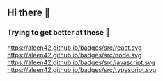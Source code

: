 ## Hi there 👋

### Trying to get better at these 🤔

https://aleen42.github.io/badges/src/react.svg https://aleen42.github.io/badges/src/node.svg https://aleen42.github.io/badges/src/javascript.svg https://aleen42.github.io/badges/src/typescript.svg
